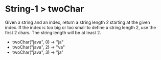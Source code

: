 # String-1 > twoChar

Given a string and an index, return a string length 2 starting at the given index. If the index is too big or too small to define a string length 2, use the first 2 chars. The string length will be at least 2.

- twoChar("java", 0) → "ja"
- twoChar("java", 2) → "va"
- twoChar("java", 3) → "ja"